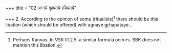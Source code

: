 +++
title = "02 अग्नये गृहपतये रयिपतये"

+++
2. According to the opinion of some (ritualists)[^1] there should be this libation (which should be offered) with agnaye gr̥hapataye...  


[^1]: Perhaps Kaṇvas. In VSK III.2.5. a similar formula occurs. ŚBK does not mention this libation.
